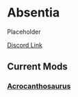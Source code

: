 # Absentia

Placeholder

[Discord Link](#)

## Current Mods

### [Acrocanthosaurus](./Path-of-Titans-AbsentiaAcro)
